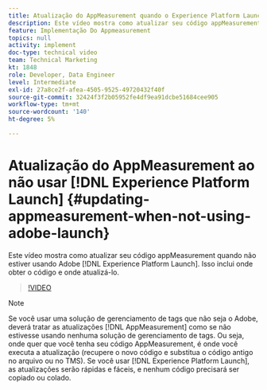 ```yaml
---
title: Atualização do AppMeasurement quando o Experience Platform Launch não estiver sendo usado
description: Este vídeo mostra como atualizar seu código appMeasurement quando não estiver usando o Experience Platform Launch. Isso inclui onde obter o código e onde atualizá-lo.
feature: Implementação Do Appmeasurement
topics: null
activity: implement
doc-type: technical video
team: Technical Marketing
kt: 1848
role: Developer, Data Engineer
level: Intermediate
exl-id: 27a8ce2f-afea-4505-9525-49720432f40f
source-git-commit: 32424f3f2b05952fe4df9ea91dcbe51684cee905
workflow-type: tm+mt
source-wordcount: '140'
ht-degree: 5%

---
```


# Atualização do AppMeasurement ao não usar [!DNL Experience Platform Launch] {#updating-appmeasurement-when-not-using-adobe-launch}

Este vídeo mostra como atualizar seu código appMeasurement quando não estiver usando Adobe [!DNL Experience Platform Launch]. Isso inclui onde obter o código e onde atualizá-lo.

>[!VIDEO](https://video.tv.adobe.com/v/25913/?quality=12)

>[!NOTE]
>
>Se você usar uma solução de gerenciamento de tags que não seja o Adobe, deverá tratar as atualizações [!DNL AppMeasurement] como se não estivesse usando nenhuma solução de gerenciamento de tags. Ou seja, onde quer que você tenha seu código AppMeasurement, é onde você executa a atualização (recupere o novo código e substitua o código antigo no arquivo ou no TMS). Se você usar [!DNL Experience Platform Launch], as atualizações serão rápidas e fáceis, e nenhum código precisará ser copiado ou colado.

